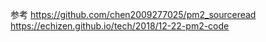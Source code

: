 参考
https://github.com/chen2009277025/pm2_sourceread  
https://echizen.github.io/tech/2018/12-22-pm2-code
